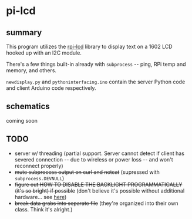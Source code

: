 # pi-lcd

## summary

This program utilizes the [rpi-lcd](https://pypi.org/project/rpi-lcd/) library to display text on a 1602 LCD hooked up with an I2C module.

There's a few things built-in already with ```subprocess``` -- ping, RPi temp and memory, and others.

```newdisplay.py``` and ```pythoninterfacing.ino``` contain the server Python code and client Arduino code respectively.

## schematics

coming soon

## TODO

- server w/ threading (partial support. Server cannot detect if client has severed connection -- due to wireless or power loss -- and won't reconnect properly)
- ~~mute subprocess output on curl and netcat~~ (supressed with ```subprocess.DEVNULL```)
- ~~figure out HOW TO DISABLE THE BACKLIGHT PROGRAMMATICALLY (it's so bright) if possible~~ (don't believe it's possible without additional hardware... see [here](https://www.instructables.com/I2C-Backlight-Control-of-an-LCD-Display-1602-or-20/))
- ~~break data grabs into separate file~~ (they're organized into their own class. Think it's alright.)
